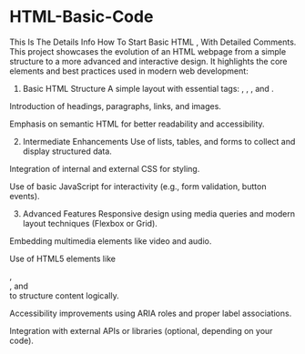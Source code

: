 # HTML-Basic-Code
This Is The Details Info How To Start Basic HTML , With Detailed Comments. 
This project showcases the evolution of an HTML webpage from a simple structure to a more advanced and interactive design. It highlights the core elements and best practices used in modern web development:

1. Basic HTML Structure
A simple layout with essential tags: <!DOCTYPE html>, <html>, <head>, and <body>.

Introduction of headings, paragraphs, links, and images.

Emphasis on semantic HTML for better readability and accessibility.

2. Intermediate Enhancements
Use of lists, tables, and forms to collect and display structured data.

Integration of internal and external CSS for styling.

Use of basic JavaScript for interactivity (e.g., form validation, button events).

3. Advanced Features
Responsive design using media queries and modern layout techniques (Flexbox or Grid).

Embedding multimedia elements like video and audio.

Use of HTML5 elements like <section>, <article>, and <footer> to structure content logically.

Accessibility improvements using ARIA roles and proper label associations.

Integration with external APIs or libraries (optional, depending on your code).
